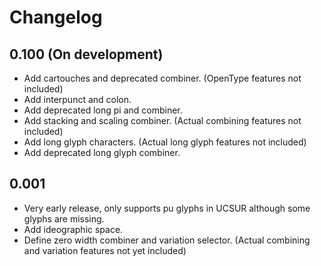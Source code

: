 # Changelog

## 0.100 (On development)

- Add cartouches and deprecated combiner. (OpenType features not included)
- Add interpunct and colon.
- Add deprecated long pi and combiner.
- Add stacking and scaling combiner. (Actual combining features not included)
- Add long glyph characters. (Actual long glyph features not included)
- Add deprecated long glyph combiner.

## 0.001

- Very early release, only supports pu glyphs in UCSUR although some glyphs are
  missing.
- Add ideographic space.
- Define zero width combiner and variation selector. (Actual combining and
  variation features not yet included)
